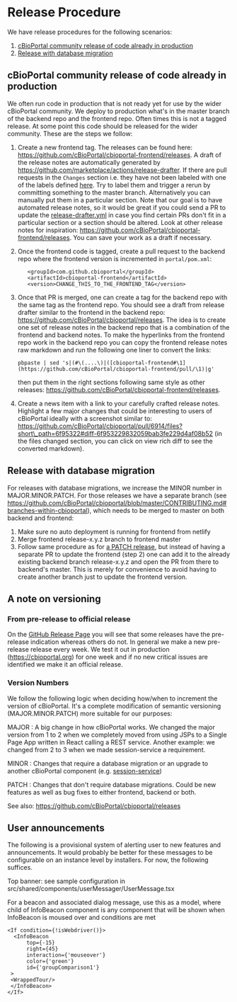 # Release Procedure

We have release procedures for the following scenarios:

1. [cBioPortal community release of code already in production](Release-Procedure.md#cbioportal-community-release-of-code-already-in-production)
2. [Release with database migration](Release-Procedure.md#Release-with-database-migration)

## cBioPortal community release of code already in production

We often run code in production that is not ready yet for use by the wider cBioPortal community. We deploy to production what's in the master branch of the backend repo and the frontend repo. Often times this is not a tagged release. At some point this code should be released for the wider community. These are the steps we follow:

1. Create a new frontend tag. The releases can be found here: https://github.com/cBioPortal/cbioportal-frontend/releases. A draft of the release notes are automatically generated by https://github.com/marketplace/actions/release-drafter. If there are pull requests in the `Changes` section i.e. they have not been labeled with one of the labels defined [here](https://github.com/cBioPortal/cbioportal-frontend/blob/master/.github/release-drafter.yml). Try to label them and trigger a rerun by committing something to the master branch. Alternatively you can manually put them in a particular section. Note that our goal is to have automated release notes, so it would be great if you could send a PR to update the [release-drafter.yml](https://github.com/cBioPortal/cbioportal-frontend/blob/master/.github/release-drafter.yml) in case you find certain PRs don't fit in a particular section or a section should be altered. Look at other release notes for inspiration: https://github.com/cBioPortal/cbioportal-frontend/releases. You can save your work as a draft if necessary.
2.  Once the frontend code is tagged, create a pull request to the backend repo where the frontend version is incremented in `portal/pom.xml`:

    ```
       <groupId>com.github.cbioportal</groupId>
       <artifactId>cbioportal-frontend</artifactId>
       <version>CHANGE_THIS_TO_THE_FRONTEND_TAG</version>
    ```
3.  Once that PR is merged, one can create a tag for the backend repo with the same tag as the frontend repo. You should see a draft from release drafter similar to the frontend in the backend repo: https://github.com/cBioPortal/cbioportal/releases. The idea is to create one set of release notes in the backend repo that is a combination of the frontend and backend notes. To make the hyperlinks from the frontend repo work in the backend repo you can copy the frontend release notes raw markdown and run the following one liner to convert the links:

    ```
    pbpaste | sed 's|(#\(....\)|([cbioportal-frontend#\1](https://github.com/cBioPortal/cbioportal-frontend/pull/\1)|g'
    ```

    then put them in the right sections following same style as other releases: https://github.com/cBioPortal/cbioportal-frontend/releases.
4. Create a news item with a link to your carefully crafted release notes. Highlight a few major changes that could be interesting to users of cBioPortal ideally with a screenshot similar to: https://github.com/cBioPortal/cbioportal/pull/6914/files?short\_path=6f95322#diff-6f953229832059bab3fe229d4af08b52 (in the files changed section, you can click on view rich diff to see the converted markdown).

## Release with database migration

For releases with database migrations, we increase the MINOR number in MAJOR.MINOR.PATCH. For those releases we have a separate branch (see https://github.com/cBioPortal/cbioportal/blob/master/CONTRIBUTING.md#branches-within-cbioportal), which needs to be merged to master on both backend and frontend:

1. Make sure no auto deployment is running for frontend from netlify
2. Merge frontend release-x.y.z branch to frontend master
3. Follow same procedure as for [a PATCH release](Release-Procedure.md#cbioportal-community-release-of-code-already-in-production), but instead of having a separate PR to update the frontend (step 2) one can add it to the already existing backend branch release-x.y.z and open the PR from there to backend's master. This is merely for convenience to avoid having to create another branch just to update the frontend version.

## A note on versioning

### From pre-release to official release

On the [GitHub Release Page](https://github.com/cBioPortal/cbioportal/releases) you will see that some releases have the pre-release indication whereas others do not. In general we make a new pre-release release every week. We test it out in production (https://cbioportal.org) for one week and if no new critical issues are identified we make it an official release.

### Version Numbers

We follow the following logic when deciding how/when to increment the version of cBioPortal. It's a complete modification of semantic versioning (MAJOR.MINOR.PATCH) more suitable for our purposes:

MAJOR : A big change in how cBioPortal works. We changed the major version from 1 to 2 when we completely moved from using JSPs to a Single Page App written in React calling a REST service. Another example: we changed from 2 to 3 when we made session-service a requirement.

MINOR : Changes that require a database migration or an upgrade to another cBioPortal component (e.g. [session-service](session-service-working.md))

PATCH : Changes that don't require database migrations. Could be new features as well as bug fixes to either frontend, backend or both.

See also: https://github.com/cBioPortal/cbioportal/releases

## User announcements

The following is a provisional system of alerting user to new features and announcements. It would probably be better for these messages to be configurable on an instance level by installers. For now, the following suffices.

Top banner: see sample configuration in src/shared/components/userMessager/UserMessage.tsx

For a beacon and associated dialog message, use this as a model, where child of InfoBeacon component is any component that will be shown when InfoBeacon is moused over and conditions are met

```
<If condition={!isWebdriver()}>
  <InfoBeacon
      top={-15}
      right={45}
      interaction={'mouseover'}
      color={'green'}
      id={'groupComparison1'}
 >
 <WrappedTour/>
 </InfoBeacon>
</If>
```
